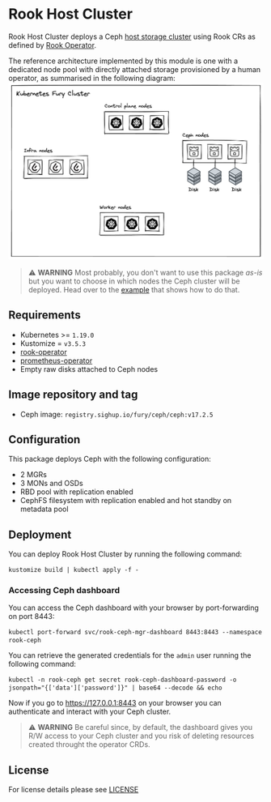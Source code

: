# Rook Host Cluster

<!-- <SD-DOCS> -->

Rook Host Cluster deploys a Ceph [host storage cluster](https://rook.io/docs/rook/v1.10/CRDs/Cluster/host-cluster/) using Rook CRs as defined by [Rook Operator](../rook-operator).

The reference architecture implemented by this module is one with a dedicated node pool with directly attached storage provisioned by a human operator, as summarised in the following diagram:
![Fury Storage Reference Architecture](../../docs/assets/reference-architecture.png)

> ⚠️ **WARNING**
> Most probably, you don't want to use this package _as-is_ but you want to choose in which nodes the Ceph cluster will be deployed. Head over to the [example](../../examples/rook-hostcluster-nodeSelector/) that shows how to do that.

## Requirements

- Kubernetes >= `1.19.0`
- Kustomize = `v3.5.3`
- [rook-operator](../rook-operator)
- [prometheus-operator](https://github.com/sighupio/fury-kubernetes-monitoring/tree/main/katalog/prometheus-operator)
- Empty raw disks attached to Ceph nodes

## Image repository and tag

- Ceph image: `registry.sighup.io/fury/ceph/ceph:v17.2.5`

## Configuration

This package deploys Ceph with the following configuration:

- 2 MGRs
- 3 MONs and OSDs
- RBD pool with replication enabled
- CephFS filesystem with replication enabled and hot standby on metadata pool

## Deployment

You can deploy Rook Host Cluster by running the following command:

```shell
kustomize build | kubectl apply -f -
```

### Accessing Ceph dashboard

You can access the Ceph dashboard with your browser by port-forwarding on port 8443:

```shell
kubectl port-forward svc/rook-ceph-mgr-dashboard 8443:8443 --namespace rook-ceph
```

You can retrieve the generated credentials for the `admin` user running the following command:

```shell
kubectl -n rook-ceph get secret rook-ceph-dashboard-password -o jsonpath="{['data']['password']}" | base64 --decode && echo
```

Now if you go to <https://127.0.0.1:8443> on your browser you can authenticate and interact with your Ceph cluster.

> ⚠️ **WARNING**
> Be careful since, by default, the dashboard gives you R/W access to your Ceph cluster and you risk of deleting resources created throught the operator CRDs.

<!-- </SD-DOCS> -->

## License

For license details please see [LICENSE](../../LICENSE)
